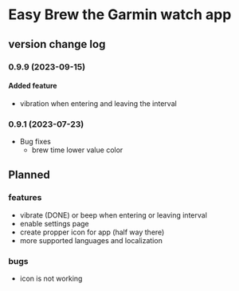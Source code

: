 # Easy Brew the Garmin watch app

## version change log

### 0.9.9 (2023-09-15)
#### Added feature
* vibration when entering and leaving the interval

### 0.9.1 (2023-07-23)
* Bug fixes
  * brew time lower value color

## Planned 
### features
* vibrate (DONE) or beep when entering or leaving interval
* enable settings page
* create propper icon for app (half way there)
* more supported languages and localization
### bugs
* icon is not working